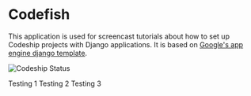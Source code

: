 Codefish
======================

This application is used for screencast tutorials about how to set up Codeship projects with Django applications. It is based on [Google's app engine django template](https://code.google.com/p/google-app-engine-samples/source/browse/trunk/django_example).

![Codeship Status](https://www.codeship.io/projects/46ae88c0-60b8-0131-2319-5ede98f174ff/status)

Testing 1
Testing 2
Testing 3